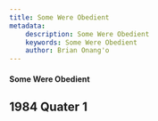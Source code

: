 ```yaml
---
title: Some Were Obedient
metadata:
    description: Some Were Obedient
    keywords: Some Were Obedient
    author: Brian Onang'o
---
```


#### Some Were Obedient

## 1984 Quater 1
